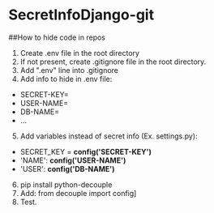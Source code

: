 # SecretInfoDjango-git
##How to hide code in repos
1. Create .env file in the root directory
2. If not present, create .gitignore file in the root directory.
3. Add ".env" line into .gitignore
4. Add info to hide in .env file:
  - SECRET-KEY=<secret key> 
  - USER-NAME=<database username>
  - DB-NAME=<database name>
  - ...
5. Add variables instead of secret info (Ex. settings.py):
  - SECRET_KEY = **config('SECRET-KEY')**  
  - 'NAME': **config('USER-NAME')**
  - 'USER': **config('DB-NAME')**
6. pip install python-decouple
7. Add: from decouple import config]
8. Test.
